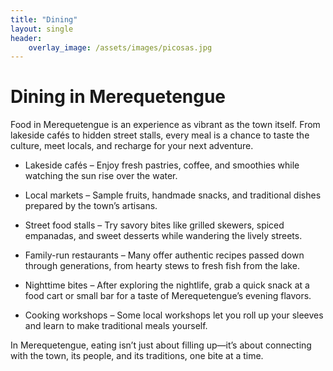 ```yaml
---
title: "Dining"
layout: single
header: 
    overlay_image: /assets/images/picosas.jpg
---
```


# Dining in Merequetengue

Food in Merequetengue is an experience as vibrant as the town itself. From lakeside cafés to hidden street stalls, every meal is a chance to taste the culture, meet locals, and recharge for your next adventure.

+ Lakeside cafés – Enjoy fresh pastries, coffee, and smoothies while watching the sun rise over the water.

+ Local markets – Sample fruits, handmade snacks, and traditional dishes prepared by the town’s artisans.

+ Street food stalls – Try savory bites like grilled skewers, spiced empanadas, and sweet desserts while wandering the lively streets.

+ Family-run restaurants – Many offer authentic recipes passed down through generations, from hearty stews to fresh fish from the lake.

+ Nighttime bites – After exploring the nightlife, grab a quick snack at a food cart or small bar for a taste of Merequetengue’s evening flavors.

+ Cooking workshops – Some local workshops let you roll up your sleeves and learn to make traditional meals yourself.

In Merequetengue, eating isn’t just about filling up—it’s about connecting with the town, its people, and its traditions, one bite at a time.
